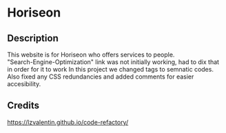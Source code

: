 # Horiseon
## Description
This website is for Horiseon who offers services to people.  
"Search-Engine-Optimization" link was not initially working, had to dix that in order for it to work
In this project we changed tags to semnatic codes. Also fixed any CSS redundancies and added comments for easier accesibility. 
## Credits
https://lzvalentin.github.io/code-refactory/